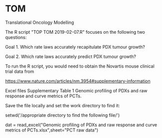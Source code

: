 # TOM
Translational Oncology Modelling

The R script "TOP TOM 2019-02-07.R" focuses on the following two questions:

Goal 1. Which rate laws accurately recapitulate PDX tumour growth?

Goal 2. Which rate laws accurately predict PDX tumour growth?

To run the R script, you would need to obtain the Novartis mouse clinical trial data from

https://www.nature.com/articles/nm.3954#supplementary-information

Excel files
Supplementary Table 1
Genomic profiling of PDXs and raw response and curve metrics of PCTs.

Save the file locally and set the work directory to find it:

setwd('/appropriate directory to find the following file/')

dat = read_excel("Genomic profiling of PDXs and raw response and curve metrics of PCTs.xlsx",sheet="PCT raw data")

